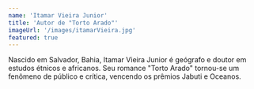 ```yaml
---
name: 'Itamar Vieira Junior'
title: 'Autor de "Torto Arado"'
imageUrl: '/images/itamarVieira.jpg'
featured: true
---
```


Nascido em Salvador, Bahia, Itamar Vieira Junior é geógrafo e doutor em estudos étnicos e africanos. Seu romance "Torto Arado" tornou-se um fenômeno de público e crítica, vencendo os prêmios Jabuti e Oceanos.
